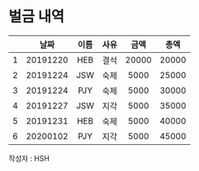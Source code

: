 # 벌금 내역

|   |날짜|이름|사유|금액|총액|  
|:---:|:---:|:---:|:---:|:---:|:---:|  
|1|20191220|HEB|결석|20000|20000|
|2|20191224|JSW|숙제|5000|25000|
|3|20191224|PJY|숙제|5000|30000|
|4|20191227|JSW|지각|5000|35000|
|5|20191231|HEB|숙제|5000|40000|
|6|20200102|PJY|지각|5000|45000|

작성자 : HSH
